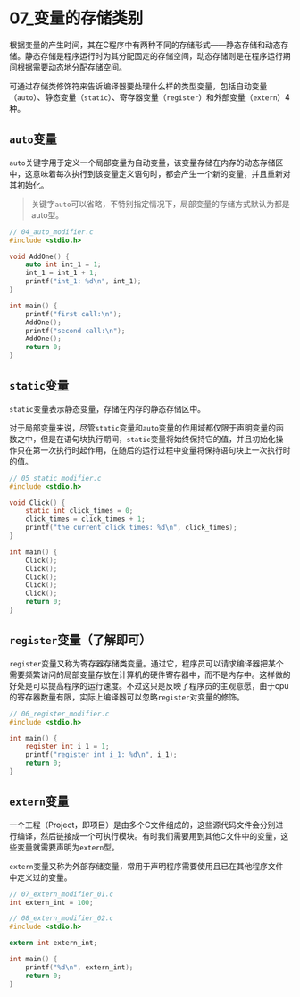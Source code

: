 # 07_变量的存储类别

根据变量的产生时间，其在C程序中有两种不同的存储形式——静态存储和动态存储。静态存储是程序运行时为其分配固定的存储空间，动态存储则是在程序运行期间根据需要动态地分配存储空间。

可通过存储类修饰符来告诉编译器要处理什么样的类型变量，包括自动变量（`auto`）、静态变量（`static`）、寄存器变量（`register`）和外部变量（`extern`）4种。

## `auto`变量

`auto`关键字用于定义一个局部变量为自动变量，该变量存储在内存的动态存储区中，这意味着每次执行到该变量定义语句时，都会产生一个新的变量，并且重新对其初始化。

> 关键字`auto`可以省略，不特别指定情况下，局部变量的存储方式默认为都是auto型。

```c
// 04_auto_modifier.c
#include <stdio.h>

void AddOne() {
    auto int int_1 = 1;
    int_1 = int_1 + 1;
    printf("int_1: %d\n", int_1);
}

int main() {
    printf("first call:\n");
    AddOne();
    printf("second call:\n");
    AddOne();
    return 0;
}
```

## `static`变量

`static`变量表示静态变量，存储在内存的静态存储区中。

对于局部变量来说，尽管`static`变量和`auto`变量的作用域都仅限于声明变量的函数之中，但是在语句块执行期间，`static`变量将始终保持它的值，并且初始化操作只在第一次执行时起作用，在随后的运行过程中变量将保持语句块上一次执行时的值。

```c
// 05_static_modifier.c
#include <stdio.h>

void Click() {
    static int click_times = 0;
    click_times = click_times + 1;
    printf("the current click times: %d\n", click_times);
}

int main() {
    Click();
    Click();
    Click();
    Click();
    Click();
    return 0;
}
```

## `register`变量（了解即可）

`register`变量又称为寄存器存储类变量。通过它，程序员可以请求编译器把某个需要频繁访问的局部变量存放在计算机的硬件寄存器中，而不是内存中。这样做的好处是可以提高程序的运行速度。不过这只是反映了程序员的主观意愿，由于cpu的寄存器数量有限，实际上编译器可以忽略`register`对变量的修饰。

```c
// 06_register_modifier.c
#include <stdio.h>

int main() {
    register int i_1 = 1;
    printf("register int i_1: %d\n", i_1);
    return 0;
}
```

## `extern`变量

一个工程（Project，即项目）是由多个C文件组成的，这些源代码文件会分别进行编译，然后链接成一个可执行模块。有时我们需要用到其他C文件中的变量，这些变量就需要声明为`extern`型。

`extern`变量又称为外部存储变量，常用于声明程序需要使用且已在其他程序文件中定义过的变量。

```c
// 07_extern_modifier_01.c
int extern_int = 100;
```

```c
// 08_extern_modifier_02.c
#include <stdio.h>

extern int extern_int;

int main() {
    printf("%d\n", extern_int);
    return 0;
}
```

